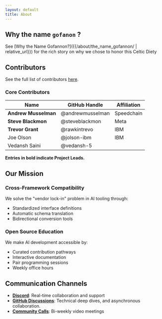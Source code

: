 ```yaml
---  
layout: default  
title: About
---  
```

## Why the name `gofanon` ?

See [Why the Name Gofannon?]({{/about/the_name_gofannon/ | relative_url}}) for the rich story on why we chose to honor this Celtic Diety

## Contributors
 
See the full list of contributors [here](https://the-ai-alliance.github.io/gofannon/leaderboard.html).

### Core Contributors  

| Name                 | GitHub Handle       | Affiliation    |
|----------------------|---------------------|----------------|
| **Andrew Musselman** | @andrewmusselman    | Speedchain     |
| **Steve Blackmon**   | @steveblackmon      | Meta           |
| **Trevor Grant**     | @rawkintrevo        | IBM            |
| Joe Olson            | @jolson-ibm         | IBM            |
| Vedansh Saini        | @vedansh-5          |             |

**Entries in bold indicate Project Leads.**

## Our Mission

### Cross-Framework Compatibility
We solve the "vendor lock-in" problem in AI tooling through:
- Standardized interface definitions
- Automatic schema translation
- Bidirectional conversion tools

### Open Source Education
We make AI development accessible by:
- Curated contribution pathways
- Interactive documentation
- Pair programming sessions
- Weekly office hours

## Communication Channels
- **[Discord](https://discord.gg/cMFUaGBP)**: Real-time collaboration and support
- **[GitHub Discussions](https://github.com/The-AI-Alliance/agents-wg/discussions/)**: Technical deep dives, and asynchronous collaboration.
- **[Community Calls](https://calendar.app.google/c4eKW4zrNiXaue926)**: Bi-weekly video meetings  
